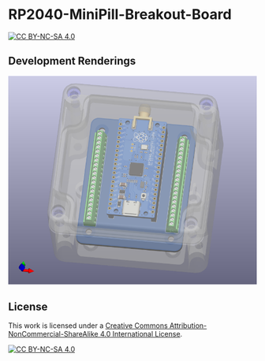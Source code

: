 # RP2040-MiniPill-Breakout-Board

[![CC BY-NC-SA 4.0][cc-by-nc-sa-shield]][cc-by-nc-sa]

## Development Renderings

<p align="center">

</p>

![RP2040-MiniPill-Breakout-Board_top](./Renderings/RP2040-MiniPill-Breakout-Board_top.png) 


## License 

This work is licensed under a
[Creative Commons Attribution-NonCommercial-ShareAlike 4.0 International License][cc-by-nc-sa].

[![CC BY-NC-SA 4.0][cc-by-nc-sa-image]][cc-by-nc-sa]

[cc-by-nc-sa]: http://creativecommons.org/licenses/by-nc-sa/4.0/
[cc-by-nc-sa-image]: https://licensebuttons.net/l/by-nc-sa/4.0/88x31.png
[cc-by-nc-sa-shield]: https://img.shields.io/badge/License-CC%20BY--NC--SA%204.0-lightgrey.svg
